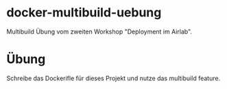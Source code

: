 # docker-multibuild-uebung

Multibuild Übung vom zweiten Workshop "Deployment im Airlab".

# Übung
Schreibe das Dockerifle für dieses Projekt und nutze das multibuild feature.
